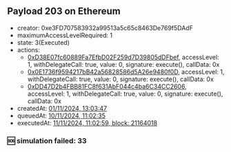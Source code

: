 ## Payload 203 on Ethereum

- creator: 0xe3FD707583932a99513a5c65c8463De769f5DAdF
- maximumAccessLevelRequired: 1
- state: 3(Executed)
- actions:
  - [0xD38E07fc60889Fa7EfbD02F259d7D39805dDFbef](https://etherscan.io/tx/0xD38E07fc60889Fa7EfbD02F259d7D39805dDFbef), accessLevel: 1, withDelegateCall: true, value: 0, signature: execute(), callData: 0x
  - [0x0E1736f9594217bB42a56828586d5A26e9480f0D](https://etherscan.io/tx/0x0E1736f9594217bB42a56828586d5A26e9480f0D), accessLevel: 1, withDelegateCall: true, value: 0, signature: execute(), callData: 0x
  - [0xDD47D2b4FBB81FC8f631AbF044c4ba6C34CC2606](https://etherscan.io/tx/0xDD47D2b4FBB81FC8f631AbF044c4ba6C34CC2606), accessLevel: 1, withDelegateCall: true, value: 0, signature: execute(), callData: 0x
- createdAt: [01/11/2024, 13:03:47](https://etherscan.io/tx/0x471b2bcb571df269747ab0426295ab950433898e44af6f64127d522daa86a00c)
- queuedAt: [10/11/2024, 11:02:35](https://etherscan.io/tx/0x221ca20578c321aa1e4e9cbba7d00861361744b0486076646a25523641c03f10)
- executedAt: [11/11/2024, 11:02:59, block: 21164018](https://etherscan.io/tx/0xc859bb0228d516c8e205f27c517785b39edb33a17c427fa540c94ccb0325249e)

### :sos: simulation failed: 33
